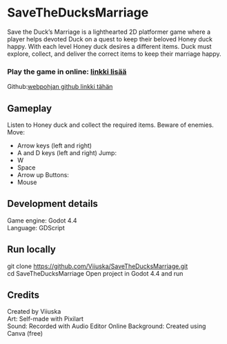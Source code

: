 # SaveTheDucksMarriage

Save the Duck’s Marriage is a lighthearted 2D platformer game where a player helps devoted Duck on a quest to keep their beloved Honey duck happy. With each level Honey duck desires a different items. Duck must explore, collect, and deliver the correct items to keep their marriage happy. 


### Play the game in online: [linkki lisää](https://viiuska.github.io/SaveTheDucksMarriageWeb/)
Github:[webpohjan github linkki tähän](https://github.com/Viiuska/SaveTheDucksMarriageWeb)


## Gameplay
Listen to Honey duck and collect the required items. Beware of enemies.
Move:
* Arrow keys (left and right)
* A and D keys (left and right)
Jump:
* W
* Space
* Arrow up
Buttons:
* Mouse

## Development details
Game engine: Godot 4.4  
Language: GDScript  


## Run locally
git clone https://github.com/Viiuska/SaveTheDucksMarriage.git  
cd SaveTheDucksMarriage
Open project in Godot 4.4 and run


## Credits
Created by Viiuska  
Art: Self-made with Pixilart  
Sound: Recorded with Audio Editor Online
Background: Created using Canva (free)
